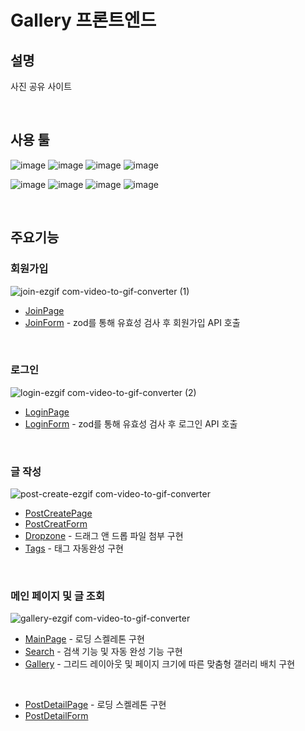 # Gallery 프론트엔드
## 설명
사진 공유 사이트

<br/>

## 사용 툴
![image](https://img.shields.io/badge/JavaScript-323330?style=for-the-badge&logo=javascript&logoColor=F7DF1E)
![image](https://img.shields.io/badge/next%20js-000000?style=for-the-badge&logo=nextdotjs&logoColor=white)
![image](https://img.shields.io/badge/React-20232A?style=for-the-badge&logo=react&logoColor=61DAFB)
![image](	https://img.shields.io/badge/axios-671ddf?&style=for-the-badge&logo=axios&logoColor=white)

![image](https://img.shields.io/badge/Python-FFD43B?style=for-the-badge&logo=python&logoColor=blue)
![image](https://img.shields.io/badge/Django-092E20?style=for-the-badge&logo=django&logoColor=green)
![image](https://img.shields.io/badge/django%20rest-ff1709?style=for-the-badge&logo=django&logoColor=white)
![image](https://img.shields.io/badge/PostgreSQL-316192?style=for-the-badge&logo=postgresql&logoColor=white)

<br/>

## 주요기능

### 회원가입
![join-ezgif com-video-to-gif-converter (1)](https://github.com/5121eun/gallery_front/assets/121006954/e1bedd7b-5f82-4f1a-b6ce-4001ce9367a9)

- [JoinPage](https://github.com/5121eun/gallery_front/blob/main/app/account/join/page.tsx#L3)
- [JoinForm](https://github.com/5121eun/gallery_front/blob/main/app/ui/account/join/joinform.tsx#L13) - zod를 통해 유효성 검사 후 회원가입 API 호출
<br/>


### 로그인
![login-ezgif com-video-to-gif-converter (2)](https://github.com/5121eun/gallery_front/assets/121006954/35b277a7-3b7d-476e-be04-4918ae6bea84)

- [LoginPage](https://github.com/5121eun/gallery_front/blob/main/app/account/login/page.tsx#L3)
- [LoginForm](https://github.com/5121eun/gallery_front/blob/main/app/ui/account/login/loginform.tsx#L13) - zod를 통해 유효성 검사 후 로그인 API 호출
<br/>

### 글 작성
![post-create-ezgif com-video-to-gif-converter](https://github.com/5121eun/gallery_front/assets/121006954/9914ab8d-8cca-461e-be0a-b330871923af)


- [PostCreatePage](https://github.com/5121eun/gallery_front/blob/main/app/post/create/page.tsx#L3)
- [PostCreatForm](https://github.com/5121eun/gallery_front/blob/main/app/ui/post/create/post-create-form.tsx#L14)
- [Dropzone](https://github.com/5121eun/gallery_front/blob/main/app/ui/post/dropzone.tsx#L6) - 드래그 앤 드롭 파일 첨부 구현
- [Tags](https://github.com/5121eun/gallery_front/blob/main/app/ui/post/tags.tsx#L13) - 태그 자동완성 구현
<br/>

### 메인 페이지 및 글 조회
![gallery-ezgif com-video-to-gif-converter](https://github.com/5121eun/gallery_front/assets/121006954/7eb23c60-2066-45c2-81bb-b76fa7f9d72c)

- [MainPage](https://github.com/5121eun/gallery_front/blob/main/app/page.tsx#L7) - 로딩 스켈레톤 구현
- [Search](https://github.com/5121eun/gallery_front/blob/main/app/ui/search.tsx#L8) - 검색 기능 및 자동 완성 기능 구현
- [Gallery](https://github.com/5121eun/gallery_front/blob/main/app/ui/gallery.tsx#L10) - 그리드 레이아웃 및 페이지 크기에 따른 맞춤형 갤러리 배치 구현
<br/>

- [PostDetailPage](https://github.com/5121eun/gallery_front/blob/main/app/post/%5Bid%5D/detail/page.tsx#L6) - 로딩 스켈레톤 구현
- [PostDetailForm](https://github.com/5121eun/gallery_front/blob/main/app/ui/post/detail/post-detail-form.tsx#L16)
  
